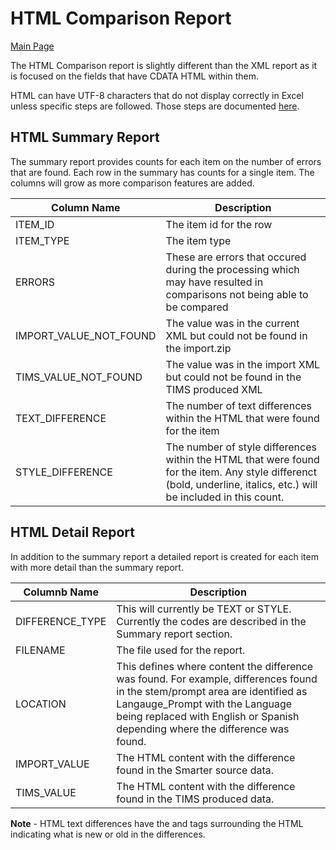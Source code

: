 # HTML Comparison Report 

[Main Page](../README.md)

The HTML Comparison report is slightly different than the XML report as it is focused on the fields that have CDATA HTML within them.

HTML can have UTF-8 characters that do not display correctly in Excel unless specific steps are followed.  Those steps are documented [here](import_utf8_excel.md).

## HTML Summary Report

The summary report provides counts for each item on the number of errors that are found.  Each row in the summary has counts for a single item.  The columns will grow as more comparison features are added.

| Column Name | Description |
| ----- | ----- |
| ITEM_ID | The item id for the row |
| ITEM_TYPE | The item type |
| ERRORS | These are errors that occured during the processing which may have resulted in comparisons not being able to be compared |
| IMPORT_VALUE_NOT_FOUND | The value was in the current XML but could not be found in the import.zip |
| TIMS_VALUE_NOT_FOUND | The value was in the import XML but could not be found in the TIMS produced XML |
| TEXT_DIFFERENCE | The number of text differences within the HTML that were found for the item |
| STYLE_DIFFERENCE |  The number of style differences within the HTML that were found for the item.  Any style differenct (bold, underline, italics, etc.) will be included in this count.

## HTML Detail Report
In addition to the summary report a detailed report is created for each item with more detail than the summary report.

| Columnb Name | Description |
| ---- | ---- |
| DIFFERENCE_TYPE | This will currently be TEXT or STYLE.  Currently the codes are described in the Summary report section. |
| FILENAME | The file used for the report. |
| LOCATION | This defines where content the difference was found.  For example, differences found in the stem/prompt area are identified as Langauge_Prompt with the Language being replaced with English or Spanish depending where the difference was found. |
| IMPORT_VALUE | The HTML content with the difference found in the Smarter source data. |
| TIMS_VALUE | The HTML content with the difference found in the TIMS produced data. |

**Note** - HTML text differences have the <OLD> and <NEW> tags surrounding the HTML indicating what is new or old in the differences.